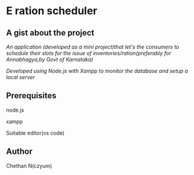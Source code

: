 E ration scheduler
===================
A gist about the project
-------------------------
*An application (developed as a mini project)that let's the consumers to schedule their slots for the issue of  inventories/ration(preferably for Annabhagya,by Govt of Karnataka)*


*Developed using Node.js with Xampp to monitor the database and setup a local server*


Prerequisites
------------------
node.js

xampp

Suitable editor(vs code)



Author
-------
Chethan N(czyum)
